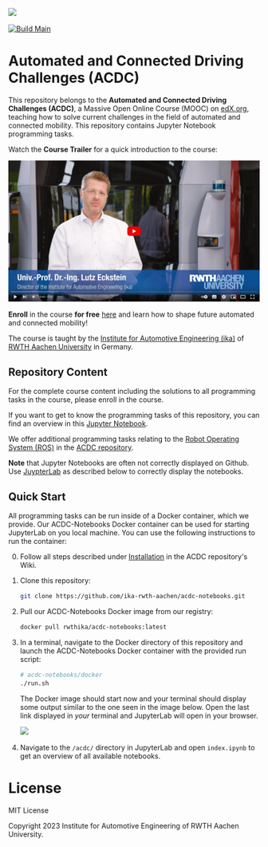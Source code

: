 ![](assets/header_image.png)

[![Build Main](https://github.com/ika-rwth-aachen/acdc-notebooks/actions/workflows/build.yml/badge.svg)](https://github.com/ika-rwth-aachen/acdc-notebooks/actions/workflows/build.yml)


# Automated and Connected Driving Challenges (ACDC)

This repository belongs to the **Automated and Connected Driving Challenges (ACDC)**, a Massive Open Online Course (MOOC) on [edX.org](https://www.edx.org/course/automated-and-connected-driving-challenges), teaching how to solve current challenges in the field of automated and connected mobility. This repository contains Jupyter Notebook programming tasks.

Watch the **Course Trailer** for a quick introduction to the course:

[![Watch the video](assets/ACDC_YT_Thumbnail.png)](https://www.youtube.com/watch?v=XR2uBMVX1As)

**Enroll** in the course **for free** [here](https://www.edx.org/course/automated-and-connected-driving-challenges) and learn how to shape future automated and connected mobility!

The course is taught by the [Institute for Automotive Engineering (ika)](https://www.ika.rwth-aachen.de/) of [RWTH Aachen University](https://rwth-aachen.de) in Germany.

## Repository Content

For the complete course content including the solutions to all programming tasks in the course, please enroll in the course. 

If you want to get to know the programming tasks of this repository, you can find an overview in this [Jupyter Notebook](index.ipynb).

We offer additional programming tasks relating to the [Robot Operating System (ROS)]((https://ros.org/)) in the [ACDC repository](https://github.com/ika-rwth-aachen/acdc).

**Note** that Jupyter Notebooks are often not correctly displayed on Github. Use [JuypterLab](https://jupyter.org/) as described below to correctly display the notebooks.

## Quick Start

All programming tasks can be run inside of a Docker container, which we provide. Our ACDC-Notebooks Docker container can be used for starting JupyterLab on you local machine. You can use the following instructions to run the container:

0. Follow all steps described under [Installation](https://github.com/ika-rwth-aachen/acdc/wiki#installations) in the ACDC repository's Wiki.

1. Clone this repository:
    ```bash
    git clone https://github.com/ika-rwth-aachen/acdc-notebooks.git
    ```

2. Pull our ACDC-Notebooks Docker image from our registry:
    ```bash
    docker pull rwthika/acdc-notebooks:latest
    ```

3. In a terminal, navigate to the Docker directory of this repository and launch the ACDC-Notebooks Docker container with the provided run script:
    ```bash
    # acdc-notebooks/docker
    ./run.sh
    ```

    The Docker image should start now and your terminal should display some output similar to the one seen in the image below. Open the last link displayed in *your* terminal and JupyterLab will open in your browser.

    ![](assets/terminal.png)

4. Navigate to the `/acdc/` directory in JupyterLab and open `index.ipynb` to get an overview of all available notebooks.



# License

MIT License

Copyright 2023 Institute for Automotive Engineering of RWTH Aachen University.
